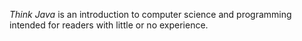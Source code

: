 *Think Java* is an introduction to computer science and programming intended for readers with little or no experience.